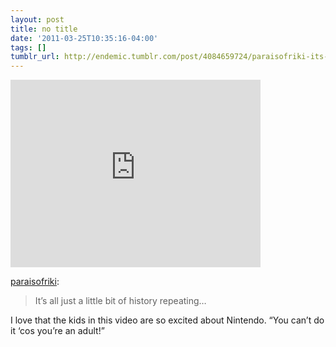 ```yaml
---
layout: post
title: no title
date: '2011-03-25T10:35:16-04:00'
tags: []
tumblr_url: http://endemic.tumblr.com/post/4084659724/paraisofriki-its-all-just-a-little-bit-of
---
```

<iframe width="400" height="300" id="youtube_iframe" src="https://www.youtube.com/embed/yt4KG9ib8S4?feature=oembed&amp;enablejsapi=1&amp;origin=http://safe.txmblr.com&amp;wmode=opaque" frameborder="0" allowfullscreen></iframe>  

[paraisofriki](http://paraisofriki.com/post/4082234475):

> It’s all just a little bit of history repeating…

I love that the kids in this video are so excited about Nintendo. “You can’t do it ‘cos you’re an adult!”

